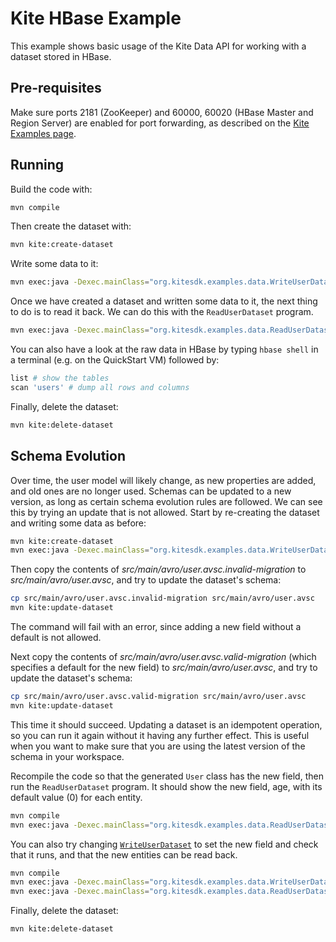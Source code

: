# Kite HBase Example

This example shows basic usage of the Kite Data API for working with a dataset stored in
 HBase.

## Pre-requisites

Make sure ports 2181 (ZooKeeper) and 60000, 60020 (HBase Master and Region Server) are
enabled for port forwarding, as described on the
[Kite Examples page](https://github.com/kite-sdk/kite-examples).

## Running

Build the code with:

```bash
mvn compile
```

Then create the dataset with:

```bash
mvn kite:create-dataset
```

Write some data to it:

```bash
mvn exec:java -Dexec.mainClass="org.kitesdk.examples.data.WriteUserDataset"
```

Once we have created a dataset and written some data to it, the next thing to do is to
read it back. We can do this with the `ReadUserDataset` program.

```bash
mvn exec:java -Dexec.mainClass="org.kitesdk.examples.data.ReadUserDataset"
```

You can also have a look at the raw data in HBase by typing `hbase shell` in a terminal
(e.g. on the QuickStart VM) followed by:

```bash
list # show the tables
scan 'users' # dump all rows and columns
```

Finally, delete the dataset:

```bash
mvn kite:delete-dataset
```

## Schema Evolution

Over time, the user model will likely change, as new properties are added,
and old ones are no longer used. Schemas can be updated to a new version,
as long as certain schema evolution rules are followed. We can see this by trying an
update that is not allowed. Start by re-creating the dataset and writing some data as
before:

```bash
mvn kite:create-dataset
mvn exec:java -Dexec.mainClass="org.kitesdk.examples.data.WriteUserDataset"
```

Then copy the contents of _src/main/avro/user.avsc.invalid-migration_ to
_src/main/avro/user.avsc_, and try to update the dataset's schema:

```bash
cp src/main/avro/user.avsc.invalid-migration src/main/avro/user.avsc
mvn kite:update-dataset
```

The command will fail with an error, since adding a new field without a default is not
allowed.

Next copy the contents of _src/main/avro/user.avsc.valid-migration_ (which specifies a
default for the new field) to _src/main/avro/user.avsc_,
and try to update the dataset's schema:

```bash
cp src/main/avro/user.avsc.valid-migration src/main/avro/user.avsc
mvn kite:update-dataset
```

This time it should succeed. Updating a dataset is an idempotent operation,
so you can run it again without it having any further effect. This is useful when you
want to make sure that you are using the latest version of the schema in your workspace.

Recompile the code so that the generated `User` class has
the new field, then run the `ReadUserDataset` program. It should show the new field,
age, with its default value (0) for each entity.

```bash
mvn compile
mvn exec:java -Dexec.mainClass="org.kitesdk.examples.data.ReadUserDataset"
```

You can also try changing [`WriteUserDataset`][write-user-java] to set the new field and check that it runs,
and that the new entities can be read back.

```bash
mvn compile
mvn exec:java -Dexec.mainClass="org.kitesdk.examples.data.WriteUserDataset"
mvn exec:java -Dexec.mainClass="org.kitesdk.examples.data.ReadUserDataset"
```

Finally, delete the dataset:

```bash
mvn kite:delete-dataset
```

[write-user-java]: src/main/java/org/kitesdk/examples/data/WriteUserDataset.java
